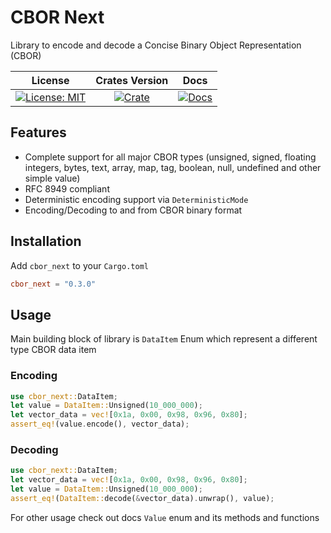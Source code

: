 # CBOR Next

Library to encode and decode a Concise Binary Object Representation (CBOR)

|                    License                     |              Crates Version               |                 Docs                 |
| :--------------------------------------------: | :---------------------------------------: | :----------------------------------: |
| [![License: MIT][license_badge]][license_link] | [![Crate][cratesio_badge]][cratesio_link] | [![Docs][docsrs_badge]][docsrs_link] |

## Features

- Complete support for all major CBOR types (unsigned, signed, floating integers, bytes, text, array, map, tag, boolean, null, undefined and other simple value)
- RFC 8949 compliant
- Deterministic encoding support via `DeterministicMode`
- Encoding/Decoding to and from CBOR binary format

## Installation

Add `cbor_next` to your `Cargo.toml`

```toml
cbor_next = "0.3.0"
```

## Usage

Main building block of library is `DataItem` Enum which represent a different type CBOR data item

### Encoding
```rust
use cbor_next::DataItem;
let value = DataItem::Unsigned(10_000_000);
let vector_data = vec![0x1a, 0x00, 0x98, 0x96, 0x80];
assert_eq!(value.encode(), vector_data);
```

### Decoding
```rust
use cbor_next::DataItem;
let vector_data = vec![0x1a, 0x00, 0x98, 0x96, 0x80];
let value = DataItem::Unsigned(10_000_000);
assert_eq!(DataItem::decode(&vector_data).unwrap(), value);
```

For other usage check out docs `Value` enum and its methods and functions

[license_badge]: https://img.shields.io/github/license/iamsauravsharma/cbor_next.svg?style=for-the-badge
[license_link]: LICENSE
[cratesio_badge]: https://img.shields.io/crates/v/cbor_next.svg?style=for-the-badge
[cratesio_link]: https://crates.io/crates/cbor_next
[docsrs_badge]: https://img.shields.io/docsrs/cbor_next/latest?style=for-the-badge
[docsrs_link]: https://docs.rs/cbor_next
